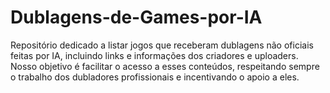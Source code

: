 # Dublagens-de-Games-por-IA
Repositório dedicado a listar jogos que receberam dublagens não oficiais feitas por IA, incluindo links e informações dos criadores e uploaders. Nosso objetivo é facilitar o acesso a esses conteúdos, respeitando sempre o trabalho dos dubladores profissionais e incentivando o apoio a eles.
